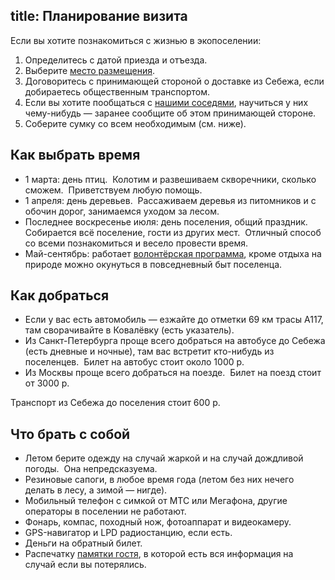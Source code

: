 title: Планирование визита
---
Если вы хотите познакомиться с жизнью в экопоселении:

1. Определитесь с датой приезда и отъезда.
2. Выберите [место размещения](/stay/).
3. Договоритесь с принимающей стороной о доставке из Себежа, если добираетесь общественным транспортом.
4. Если вы хотите пообщаться с [нашими соседями](/residents/), научиться у них чему-нибудь — заранее сообщите об этом принимающей стороне.
4. Соберите сумку со всем необходимым (см. ниже).


## Как выбрать время

- 1 марта: день птиц.  Колотим и развешиваем скворечники, сколько сможем.  Приветствуем любую помощь.
- 1 апреля: день деревьев.  Рассаживаем деревья из питомников и с обочин дорог, занимаемся уходом за лесом.
- Последнее воскресенье июля: день поселения, общий праздник.  Собирается всё поселение, гости из других мест.  Отличный способ со всеми познакомиться и весело провести время.
- Май-сентябрь: работает [волонтёрская программа][1], кроме отдыха на природе можно окунуться в повседневный быт поселенца.


## Как добраться

- Если у вас есть автомобиль — езжайте до отметки 69 км трасы А117, там сворачивайте в Ковалёвку (есть указатель).
- Из Санкт-Петербурга проще всего добраться на автобусе до Себежа (есть дневные и ночные), там вас встретит кто-нибудь из поселенцев.  Билет на автобус стоит около 1000 р.
- Из Москвы проще всего добраться на поезде.  Билет на поезд стоит от 3000 р.

Транспорт из Себежа до поселения стоит 600 р.


## Что брать с собой

- Летом берите одежду на случай жаркой и на случай дождливой погоды.  Она непредсказуема.
- Резиновые сапоги, в любое время года (летом без них нечего делать в лесу, а зимой — нигде).
- Мобильный телефон с симкой от МТС или Мегафона, другие операторы в поселении не работают.
- Фонарь, компас, походный нож, фотоаппарат и видеокамеру.
- GPS-навигатор и LPD радиостанцию, если есть.
- Деньги на обратный билет.
- Распечатку [памятки гостя][2], в которой есть вся информация на случай если вы потерялись.

[1]: http://land.umonkey.net/volunteer/ "Описание волонтёрской программы"
[2]: nebo-memo.pdf
